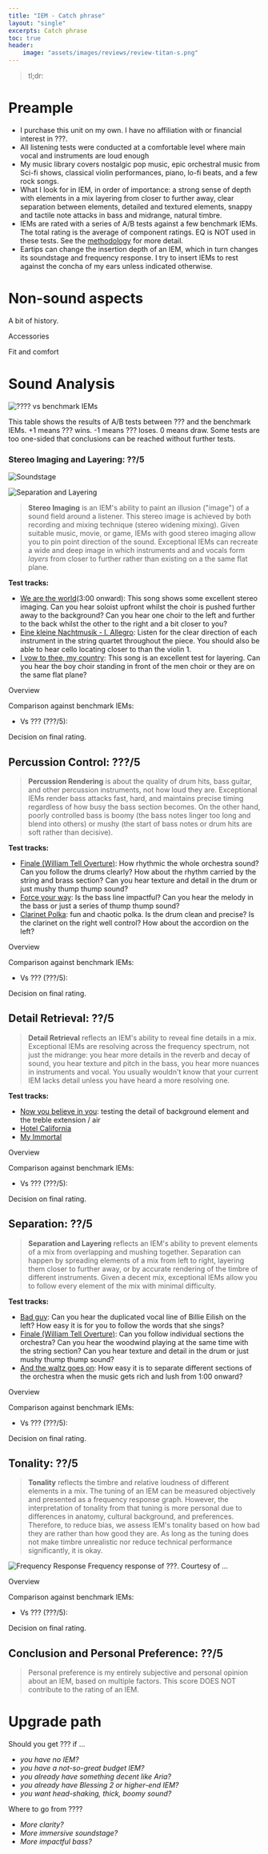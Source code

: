 ```yaml
---
title: "IEM - Catch phrase"
layout: "single"
excerpts: Catch phrase
toc: true
header:
    image: "assets/images/reviews/review-titan-s.png"
---
```


> tl;dr: 

# Preample

- I purchase this unit on my own. I have no affiliation with or financial interest in ???.
- All listening tests were conducted at a comfortable level where main vocal and instruments are loud enough
- My music library covers nostalgic pop music, epic orchestral music from Sci-fi shows, classical violin performances, piano, lo-fi beats, and a few rock songs.
- What I look for in IEM, in order of importance: a strong sense of depth with elements in a mix layering from closer to further away, clear separation between elements, detailed and textured elements, snappy and tactile note attacks in bass and midrange, natural timbre. 
- IEMs are rated with a series of A/B tests against a few benchmark IEMs. The total rating is the average of component ratings. EQ is NOT used in these tests. See the [methodology](/methodology) for more detail. 
- Eartips can change the insertion depth of an IEM, which in turn changes its soundstage and frequency response. I try to insert IEMs to rest against the concha of my ears unless indicated otherwise.

# Non-sound aspects

A bit of history.

Accessories

Fit and comfort

# Sound Analysis

![???? vs benchmark IEMs](/assets/images/reviews/compare-titan-s.png)

This table shows the results of A/B tests between ??? and the benchmark IEMs. +1 means ??? wins. -1 means ??? loses. 0 means draw. Some tests are too one-sided that conclusions can be reached without further tests. 

### Stereo Imaging and Layering: ??/5

![Soundstage](assets/images/soundstage.png)

![Separation and Layering](assets/images/separation-layering.png)

> **Stereo Imaging** is an IEM's ability to paint an illusion ("image") of a sound field around a listener. This stereo image is achieved by both recording and mixing technique (stereo widening mixing). Given suitable music, movie, or game, IEMs with good stereo imaging allow you to pin point direction of the sound. Exceptional IEMs can recreate a wide and deep image in which instruments and and vocals form *layers* from closer to further rather than existing on a the same flat plane. 

**Test tracks:**
- [We are the world](https://music.apple.com/au/album/we-are-the-world/41737866?i=41737859)(3:00 onward): This song shows some excellent stereo imaging. Can you hear soloist upfront whilst the choir is pushed further away to the background? Can you hear one choir to the left and further to the back whilst the other to the right and a bit closer to you?
- [Eine kleine Nachtmusik - I. Allegro](https://music.apple.com/au/album/serenade-no-13-in-g-major-k-525-eine-kleine-nachtmusik/1193269208?i=1193270819): Listen for the clear direction of each instrument in the string quartet throughout the piece. You should also be able to hear cello locating closer to than the violin 1.
- [I vow to thee, my country](https://music.apple.com/au/album/i-vow-to-thee-my-country/521875772?i=521875953): This song is an excellent test for layering. Can you hear the boy choir standing in front of the men choir or they are on the same flat plane? 

Overview

Comparison against benchmark IEMs:
- Vs ??? (???/5): 

Decision on final rating.

## Percussion Control: ???/5

> **Percussion Rendering** is about the quality of drum hits, bass guitar, and other percussion instruments, not how loud they are. Exceptional IEMs render bass attacks fast, hard, and maintains precise timing regardless of how busy the bass section becomes. On the other hand, poorly controlled bass is boomy (the bass notes linger too long and blend into others) or mushy (the start of bass notes or drum hits are soft rather than decisive).

**Test tracks:**
- [Finale (William Tell Overture)](https://music.apple.com/au/album/finale-william-tell-overture/1443102659?i=1443103644): How rhythmic the whole orchestra sound? Can you follow the drums clearly? How about the rhythm carried by the string and brass section? Can you hear texture and detail in the drum or just mushy thump thump sound?
- [Force your way](https://music.apple.com/au/album/force-your-way/1477136155?i=1477136872): Is the bass line impactful? Can you hear the melody in the bass or just a series of thump thump sound?
- [Clarinet Polka](https://music.apple.com/au/album/clarinet-polka/820700021?i=820700073): fun and chaotic polka. Is the drum clean and precise? Is the clarinet on the right well control? How about the accordion on the left?

Overview

Comparison against benchmark IEMs:
- Vs ??? (???/5): 

Decision on final rating.

## Detail Retrieval: ??/5

> **Detail Retrieval** reflects an IEM's ability to reveal fine details in a mix. Exceptional IEMs are resolving across the frequency spectrum, not just the midrange: you hear more details in the reverb and decay of sound, you hear texture and pitch in the bass, you hear more nuances in instruments and vocal. You usually wouldn't know that your current IEM lacks detail unless you have heard a more resolving one.

**Test tracks:**
- [Now you believe in you](https://music.apple.com/au/album/now-you-believe-in-you/1456671778?i=1456671779): testing the detail of background element and the treble extension / air
- [Hotel California](https://music.apple.com/au/album/hotel-california/1454269663?i=1454269906)
- [My Immortal](https://music.apple.com/au/album/my-immortal/1451784715?i=1451784839)

Overview

Comparison against benchmark IEMs:
- Vs ??? (???/5): 

Decision on final rating.

## Separation: ??/5

> **Separation and Layering** reflects an IEM's ability to prevent elements of a mix from overlapping and mushing together. Separation can happen by spreading elements of a mix from left to right, layering them closer to further away, or by accurate rendering of the timbre of different instruments. Given a decent mix, exceptional IEMs allow you to follow every element of the mix with minimal difficulty.

**Test tracks:**
- [Bad guy](https://music.apple.com/au/album/bad-guy/1450695723?i=1450695739): Can you hear the duplicated vocal line of Billie Eilish on the left? How easy it is for you to follow the words that she sings? 
- [Finale (William Tell Overture)](https://music.apple.com/au/album/finale-william-tell-overture/1443102659?i=1443103644): Can you follow individual sections the orchestra? Can you hear the woodwind playing at the same time with the string section? Can you hear texture and detail in the drum or just mushy thump thump sound?
- [And the waltz goes on](https://music.apple.com/au/album/and-the-waltz-goes-on/1443996822?i=1443996827): How easy it is to separate different sections of the orchestra when the music gets rich and lush from 1:00 onward?

Overview

Comparison against benchmark IEMs:
- Vs ??? (???/5): 

Decision on final rating.

## Tonality: ??/5

> **Tonality** reflects the timbre and relative loudness of different elements in a mix. The tuning of an IEM can be measured objectively and presented as a frequency response graph. However, the interpretation of tonality from that tuning is more personal due to differences in anatomy, cultural background, and preferences. Therefore, to reduce bias, we assess IEM's tonality based on how bad they are rather than how good they are. As long as the tuning does not make timbre unrealistic nor reduce technical performance significantly, it is okay.

![Frequency Response](/assets/images/reviews/fr-aria.png)
Frequency response of ???. Courtesy of ...

Overview

Comparison against benchmark IEMs:
- Vs ??? (???/5): 

Decision on final rating.

## Conclusion and Personal Preference: ??/5

> Personal preference is my entirely subjective and personal opinion about an IEM, based on multiple factors. This score DOES NOT contribute to the rating of an IEM.



# Upgrade path

Should you get ??? if ...
- *you have no IEM?* 
- *you have a not-so-great budget IEM?* 
- *you already have something decent like Aria?* 
- *you already have Blessing 2 or higher-end IEM?* 
- *you want head-shaking, thick, boomy sound?* 

Where to go from ????
- *More clarity?* 
- *More immersive soundstage?* 
- *More impactful bass?* 